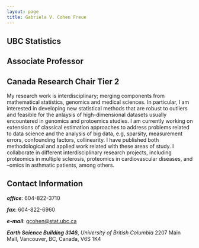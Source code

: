 ```yaml
---
layout: page
title: Gabriela V. Cohen Freue
---
```


## UBC Statistics

## Associate Professor

## Canada Research Chair Tier 2

My research work is interdisciplinary; merging components from mathematical statistics, genomics and medical sciences. In particular, I am interested in developing new statistical methods that are robust to outliers and feasible for the anlaysis of high-dimensional datasets usually encountered in genomics and protoemics studies. I am currently working on extensions of classical estimation approaches to address problems related to data science and the analysis of big data, e.g, sparsity, measurement errors, confounding factors, collinearity. I have published both methodological and applied work related with these areas of study. I collaborate in different interdisciplinary research projects, including proteomics in multiple sclerosis, proteomics in cardiovascular diseases, and –omics in asthmatic patients, among others.


## Contact Information
***office***: 604-822-3710

***fax***: 604-822-6960

***e-mail***: gcohen@stat.ubc.ca

***Earth Science Building 3146***, *University of British Columbia*
2207 Main Mall, Vancouver, BC, Canada, V6S 1K4
